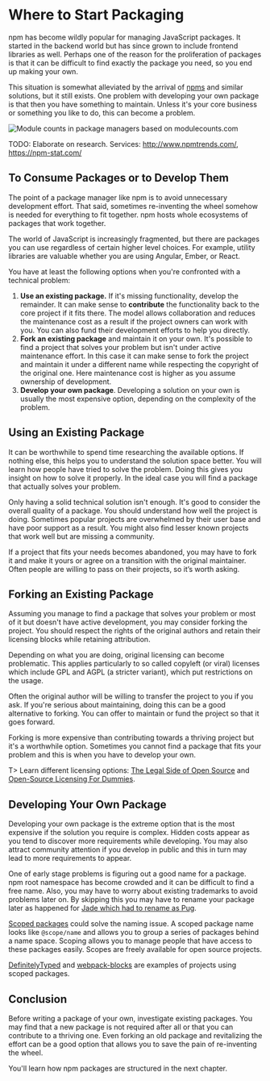 # Where to Start Packaging

npm has become wildly popular for managing JavaScript packages. It started in the backend world but has since grown to include frontend libraries as well. Perhaps one of the reason for the proliferation of packages is that it can be difficult to find exactly the package you need, so you end up making your own.

This situation is somewhat alleviated by the arrival of [npms](https://npms.io/) and similar solutions, but it still exists. One problem with developing your own package is that then you have something to maintain. Unless it's your core business or something you like to do, this can become a problem.

![Module counts in package managers based on modulecounts.com](images/module-counts.png)

TODO: Elaborate on research. Services: http://www.npmtrends.com/, https://npm-stat.com/

## To Consume Packages or to Develop Them

The point of a package manager like npm is to avoid unnecessary development effort. That said, sometimes re-inventing the wheel somehow is needed for everything to fit together. npm hosts whole ecosystems of packages that work together.

The world of JavaScript is increasingly fragmented, but there are packages you can use regardless of certain higher level choices. For example, utility libraries are valuable whether you are using Angular, Ember, or React.

You have at least the following options when you're confronted with a technical problem:

1. **Use an existing package.** If it's missing functionality, develop the remainder. It can make sense to **contribute** the functionality back to the core project if it fits there. The model allows collaboration and reduces the maintenance cost as a result if the project owners can work with you. You can also fund their development efforts to help you directly.
2. **Fork an existing package** and maintain it on your own. It's possible to find a project that solves your problem but isn't under active maintenance effort. In this case it can make sense to fork the project and maintain it under a different name while respecting the copyright of the original one. Here maintenance cost is higher as you assume ownership of development.
3. **Develop your own package**. Developing a solution on your own is usually the most expensive option, depending on the complexity of the problem.

## Using an Existing Package

It can be worthwhile to spend time researching the available options. If nothing else, this helps you to understand the solution space better. You will learn how people have tried to solve the problem. Doing this gives you insight on how to solve it properly. In the ideal case you will find a package that actually solves your problem.

Only having a solid technical solution isn't enough. It's good to consider the overall quality of a package. You should understand how well the project is doing. Sometimes popular projects are overwhelmed by their user base and have poor support as a result. You might also find lesser known projects that work well but are missing a community.

If a project that fits your needs becomes abandoned, you may have to fork it and make it yours or agree on a transition with the original maintainer. Often people are willing to pass on their projects, so it’s worth asking.

## Forking an Existing Package

Assuming you manage to find a package that solves your problem or most of it but doesn't have active development, you may consider forking the project. You should respect the rights of the original authors and retain their licensing blocks while retaining attribution.

Depending on what you are doing, original licensing can become problematic. This applies particularly to so called copyleft (or viral) licenses which include GPL and AGPL (a stricter variant), which put restrictions on the usage.

Often the original author will be willing to transfer the project to you if you ask. If you're serious about maintaining, doing this can be a good alternative to forking. You can offer to maintain or fund the project so that it goes forward.

Forking is more expensive than contributing towards a thriving project but it's a worthwhile option. Sometimes you cannot find a package that fits your problem and this is when you have to develop your own.

T> Learn different licensing options: [The Legal Side of Open Source](https://opensource.guide/legal/) and [Open-Source Licensing For Dummies](http://www.binpress.com/blog/2013/06/21/open-source-licensing-for-dummies/).

## Developing Your Own Package

Developing your own package is the extreme option that is the most expensive if the solution you require is complex. Hidden costs appear as you tend to discover more requirements while developing. You may also attract community attention if you develop in public and this in turn may lead to more requirements to appear.

One of early stage problems is figuring out a good name for a package. npm root namespace has become crowded and it can be difficult to find a free name. Also, you may have to worry about existing trademarks to avoid problems later on. By skipping this you may have to rename your package later as happened for [Jade which had to rename as Pug](https://github.com/pugjs/pug/issues/2184).

[Scoped packages](https://docs.npmjs.com/misc/scope) could solve the naming issue. A scoped package name looks like `@scope/name` and allows you to group a series of packages behind a name space. Scoping allows you to manage people that have access to these packages easily. Scopes are freely available for open source projects.

[DefinitelyTyped](https://www.npmjs.com/search?q=scope:types&page=1&ranking=optimal) and [webpack-blocks](https://www.npmjs.com/search?q=scope:webpack-blocks&page=1&ranking=optimal) are examples of projects using scoped packages.

## Conclusion

Before writing a package of your own, investigate existing packages. You may find that a new package is not required after all or that you can contribute to a thriving one. Even forking an old package and revitalizing the effort can be a good option that allows you to save the pain of re-inventing the wheel.

You'll learn how npm packages are structured in the next chapter.
